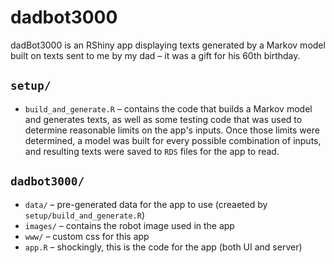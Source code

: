 # dadbot3000

dadBot3000 is an RShiny app displaying texts generated by a Markov model built on texts sent to me by my dad – it was a gift for his 60th birthday.

## `setup/`
* `build_and_generate.R` – contains the code that builds a Markov model and generates texts, as well as some testing code that was used to determine reasonable limits on the app's inputs. Once those limits were determined, a model was built for every possible combination of inputs, and resulting texts were saved to `RDS` files for the app to read.

## `dadbot3000/`
* `data/` – pre-generated data for the app to use (creaeted by `setup/build_and_generate.R`)
* `images/` – contains the robot image used in the app
* `www/` – custom css for this app
* `app.R` – shockingly, this is the code for the app (both UI and server)
